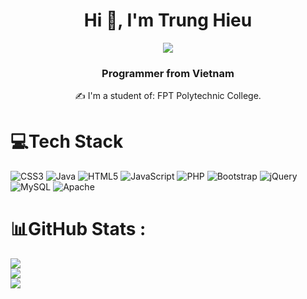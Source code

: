 <h1 align="center">Hi 👋, I'm Trung Hieu </h1>
<p align="center"><img src="https://img.icons8.com/color/48/000000/vietnam-circular.png"/></p>



<h3 align="center"> Programmer from Vietnam </h3>


<p align="center">✍ I'm a student of: FPT Polytechnic College.</p>

# 💻Tech Stack
![CSS3](https://img.shields.io/badge/css3-%231572B6.svg?style=for-the-badge&logo=css3&logoColor=white) ![Java](https://img.shields.io/badge/java-%23ED8B00.svg?style=for-the-badge&logo=java&logoColor=white) ![HTML5](https://img.shields.io/badge/html5-%23E34F26.svg?style=for-the-badge&logo=html5&logoColor=white) ![JavaScript](https://img.shields.io/badge/javascript-%23323330.svg?style=for-the-badge&logo=javascript&logoColor=%23F7DF1E) ![PHP](https://img.shields.io/badge/php-%23777BB4.svg?style=for-the-badge&logo=php&logoColor=white) ![Bootstrap](https://img.shields.io/badge/bootstrap-%23563D7C.svg?style=for-the-badge&logo=bootstrap&logoColor=white) ![jQuery](https://img.shields.io/badge/jquery-%230769AD.svg?style=for-the-badge&logo=jquery&logoColor=white) ![MySQL](https://img.shields.io/badge/mysql-%2300f.svg?style=for-the-badge&logo=mysql&logoColor=white) ![Apache](https://img.shields.io/badge/apache-%23D42029.svg?style=for-the-badge&logo=apache&logoColor=white)
# 📊GitHub Stats :
![](https://github-readme-stats.vercel.app/api?username=Hieuhzzkk&theme=radical&hide_border=false&include_all_commits=false&count_private=false)<br/>
![](https://github-readme-streak-stats.herokuapp.com/?user=Hieuhzzkk&theme=radical&hide_border=false)<br/>
![](https://github-readme-stats.vercel.app/api/top-langs/?username=Hieuhzzkk&theme=radical&hide_border=false&include_all_commits=false&count_private=false&layout=compact)

